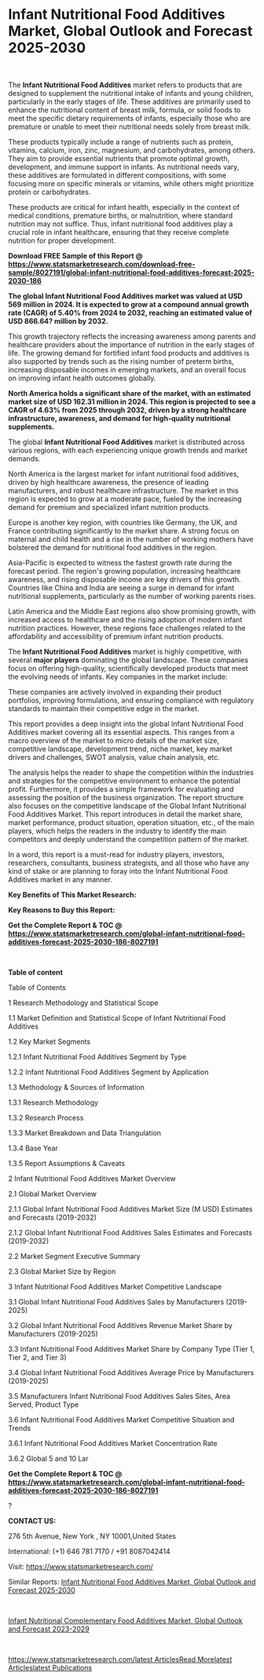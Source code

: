<h1>Infant Nutritional Food Additives Market, Global Outlook and Forecast 2025-2030</h1><br/><p>The <strong>Infant Nutritional Food Additives</strong> market refers to products that are designed to supplement the nutritional intake of infants and young children, particularly in the early stages of life. These additives are primarily used to enhance the nutritional content of breast milk, formula, or solid foods to meet the specific dietary requirements of infants, especially those who are premature or unable to meet their nutritional needs solely from breast milk.</p>
 
 
 
 <p>These products typically include a range of nutrients such as protein, vitamins, calcium, iron, zinc, magnesium, and carbohydrates, among others. They aim to provide essential nutrients that promote optimal growth, development, and immune support in infants. As nutritional needs vary, these additives are formulated in different compositions, with some focusing more on specific minerals or vitamins, while others might prioritize protein or carbohydrates.</p>
 
 
 
 <p>These products are critical for infant health, especially in the context of medical conditions, premature births, or malnutrition, where standard nutrition may not suffice. Thus, infant nutritional food additives play a crucial role in infant healthcare, ensuring that they receive complete nutrition for proper development.</p>
 
 
 
 <p><strong>Download FREE Sample of this Report @ <a href="https://www.statsmarketresearch.com/download-free-sample/8027191/global-infant-nutritional-food-additives-forecast-2025-2030-186">https://www.statsmarketresearch.com/download-free-sample/8027191/global-infant-nutritional-food-additives-forecast-2025-2030-186</a></strong></p>
 
 
 
 <p><strong>The global Infant Nutritional Food Additives market was valued at USD 569 million in 2024. It is expected to grow at a compound annual growth rate (<strong>CAGR</strong>) of 5.40% from 2024 to 2032, reaching an estimated value of USD 866.64? million by 2032.</strong></p>
 
 
 
 <p>This growth trajectory reflects the increasing awareness among parents and healthcare providers about the importance of nutrition in the early stages of life. The growing demand for fortified infant food products and additives is also supported by trends such as the rising number of preterm births, increasing disposable incomes in emerging markets, and an overall focus on improving infant health outcomes globally.</p>
 
 
 
 <p><strong>North America holds a significant share of the market, with an estimated market size of USD 162.31 million in 2024. This region is projected to see a <strong>CAGR</strong> of 4.63% from 2025 through 2032, driven by a strong healthcare infrastructure, awareness, and demand for high-quality nutritional supplements.</strong></p>
 
 
 
 <p>The global <strong>Infant Nutritional Food Additives</strong> market is distributed across various regions, with each experiencing unique growth trends and market demands.</p>
 
 
 
 <p>North America is the largest market for infant nutritional food additives, driven by high healthcare awareness, the presence of leading manufacturers, and robust healthcare infrastructure. The market in this region is expected to grow at a moderate pace, fueled by the increasing demand for premium and specialized infant nutrition products.</p>
 
 
 
 <p>Europe is another key region, with countries like Germany, the UK, and France contributing significantly to the market share. A strong focus on maternal and child health and a rise in the number of working mothers have bolstered the demand for nutritional food additives in the region.</p>
 
 
 
 <p>Asia-Pacific is expected to witness the fastest growth rate during the forecast period. The region&#39;s growing population, increasing healthcare awareness, and rising disposable income are key drivers of this growth. Countries like China and India are seeing a surge in demand for infant nutritional supplements, particularly as the number of working parents rises.</p>
 
 
 
 <p>Latin America and the Middle East regions also show promising growth, with increased access to healthcare and the rising adoption of modern infant nutrition practices. However, these regions face challenges related to the affordability and accessibility of premium infant nutrition products.</p>
 
 
 
 <p>The <strong>Infant Nutritional Food Additives</strong> market is highly competitive, with several <strong>major players</strong> dominating the global landscape. These companies focus on offering high-quality, scientifically developed products that meet the evolving needs of infants. Key companies in the market include:</p>
 
 
 
 <p>These companies are actively involved in expanding their product portfolios, improving formulations, and ensuring compliance with regulatory standards to maintain their competitive edge in the market.</p>
 
 
 
 <p>This report provides a deep insight into the global Infant Nutritional Food Additives market covering all its essential aspects. This ranges from a macro overview of the market to micro details of the market size, competitive landscape, development trend, niche market, key market drivers and challenges, SWOT analysis, value chain analysis, etc.</p>
 
 
 
 <p>The analysis helps the reader to shape the competition within the industries and strategies for the competitive environment to enhance the potential profit. Furthermore, it provides a simple framework for evaluating and assessing the position of the business organization. The report structure also focuses on the competitive landscape of the Global Infant Nutritional Food Additives Market. This report introduces in detail the market share, market performance, product situation, operation situation, etc., of the main players, which helps the readers in the industry to identify the main competitors and deeply understand the competition pattern of the market.</p>
 
 
 
 <p>In a word, this report is a must-read for industry players, investors, researchers, consultants, business strategists, and all those who have any kind of stake or are planning to foray into the Infant Nutritional Food Additives market in any manner.</p>
 
 
 
 <p><strong>Key Benefits of This Market Research:</strong></p>
 
 
 
 <p><strong>Key <strong>Reasons to Buy</strong> this Report:</strong></p>
 
 
 
 <div><b>Get the Complete Report & TOC @ <a href="https://www.statsmarketresearch.com/global-infant-nutritional-food-additives-forecast-2025-2030-186-8027191">https://www.statsmarketresearch.com/global-infant-nutritional-food-additives-forecast-2025-2030-186-8027191</a></b></div>
 
 
 
 <p><br />
 
 <b>Table of content</b></p>
 
 
 
 <p>Table of Contents<br />
 
 1 Research Methodology and Statistical Scope<br />
 
 1.1 Market Definition and Statistical Scope of Infant Nutritional Food Additives<br />
 
 1.2 Key Market Segments<br />
 
 1.2.1 Infant Nutritional Food Additives Segment by Type<br />
 
 1.2.2 Infant Nutritional Food Additives Segment by Application<br />
 
 1.3 Methodology & Sources of Information<br />
 
 1.3.1 Research Methodology<br />
 
 1.3.2 Research Process<br />
 
 1.3.3 Market Breakdown and Data Triangulation<br />
 
 1.3.4 Base Year<br />
 
 1.3.5 Report Assumptions & Caveats<br />
 
 2 Infant Nutritional Food Additives Market Overview<br />
 
 2.1 Global Market Overview<br />
 
 2.1.1 Global Infant Nutritional Food Additives Market Size (M USD) Estimates and Forecasts (2019-2032)<br />
 
 2.1.2 Global Infant Nutritional Food Additives Sales Estimates and Forecasts (2019-2032)<br />
 
 2.2 Market Segment Executive Summary<br />
 
 2.3 Global Market Size by Region<br />
 
 3 Infant Nutritional Food Additives Market Competitive Landscape<br />
 
 3.1 Global Infant Nutritional Food Additives Sales by Manufacturers (2019-2025)<br />
 
 3.2 Global Infant Nutritional Food Additives Revenue Market Share by Manufacturers (2019-2025)<br />
 
 3.3 Infant Nutritional Food Additives Market Share by Company Type (Tier 1, Tier 2, and Tier 3)<br />
 
 3.4 Global Infant Nutritional Food Additives Average Price by Manufacturers (2019-2025)<br />
 
 3.5 Manufacturers Infant Nutritional Food Additives Sales Sites, Area Served, Product Type<br />
 
 3.6 Infant Nutritional Food Additives Market Competitive Situation and Trends<br />
 
 3.6.1 Infant Nutritional Food Additives Market Concentration Rate<br />
 
 3.6.2 Global 5 and 10 Lar</p>
 
 
 
 <div><b>Get the Complete Report & TOC @ <a href="https://www.statsmarketresearch.com/global-infant-nutritional-food-additives-forecast-2025-2030-186-8027191">https://www.statsmarketresearch.com/global-infant-nutritional-food-additives-forecast-2025-2030-186-8027191</a></b></div>
 
 
 
 <p>? </p>
 
 
 
 <p><b>CONTACT US:</b><br />
 
 276 5th Avenue, New York , NY 10001,United States<br />
 
 International: (+1) 646 781 7170 / +91 8087042414<br />
 
 Visit: <a href="https://www.statsmarketresearch.com/">https://www.statsmarketresearch.com/</a><br />
 
 Similar Reports: <a href="https://www.statsmarketresearch.com/global-infant-nutritional-food-additives-forecast-2025-2030-186-8027191">Infant Nutritional Food Additives Market, Global Outlook and Forecast 2025-2030</a><br />
 
 <br />
 
 <a href="https://www.statsmarketresearch.com/global-infant-nutritional-food-additives-forecast-2025-2030-186-8027191">Infant Nutritional Complementary Food Additives Market, Global Outlook and Forecast 2023-2029</a><br />
 
 <br />
 
 <a href="https://gyeongbokgung.com">https://www.statsmarketresearch.com/</a><a href="https://hallyeomaritime.com">latest Articles</a><a href="https://jingwansa.com">Read More</a><a href="https://nguoiviet.jp/">latest Articles</a><a href="https://www.intelmarketresearch.com/">latest Publications</a></p>